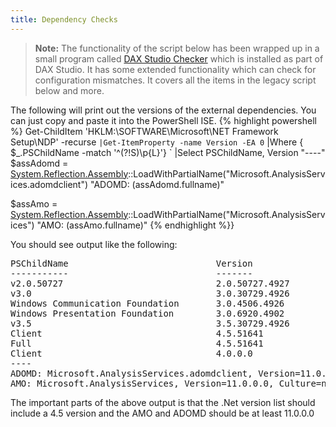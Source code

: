 ```yaml
---
title: Dependency Checks
---
```


> **Note:** The functionality of the script below has been wrapped up in a small program called [DAX Studio Checker](../daxstudio-checker) which is installed as part of DAX Studio. It has some extended functionality which can check for configuration mismatches. It covers all the items in the legacy script below and more.

The following will print out the versions of the external dependencies. You can just copy and paste it into the PowerShell ISE.
{% highlight powershell %}
Get-ChildItem 'HKLM:\SOFTWARE\Microsoft\NET Framework Setup\NDP' -recurse `
|Get-ItemProperty -name Version -EA 0 `
|Where { $_.PSChildName -match '^(?!S)\p{L}'} `
|Select PSChildName, Version
"----"
$assAdomd = [System.Reflection.Assembly](System.Reflection.Assembly)::LoadWithPartialName("Microsoft.AnalysisServices.adomdclient")
"ADOMD: $($assAdomd.fullname)"

$assAmo = [System.Reflection.Assembly](System.Reflection.Assembly)::LoadWithPartialName("Microsoft.AnalysisServices")
"AMO: $($assAmo.fullname)"
{% endhighlight %}}

You should see output like the following:
<pre>
PSChildName                            Version
-----------                            -------
v2.0.50727                             2.0.50727.4927              
v3.0                                   3.0.30729.4926
Windows Communication Foundation       3.0.4506.4926
Windows Presentation Foundation        3.0.6920.4902
v3.5                                   3.5.30729.4926
Client                                 4.5.51641
Full                                   4.5.51641
Client                                 4.0.0.0
----
ADOMD: Microsoft.AnalysisServices.adomdclient, Version=11.0.0.0, Culture=neutral, PublicKeyToken=89845dcd8080cc91
AMO: Microsoft.AnalysisServices, Version=11.0.0.0, Culture=neutral, PublicKeyToken=89845dcd8080cc91
</pre>

The important parts of the above output is that the .Net version list should include a 4.5 version and the AMO and ADOMD should be at least 11.0.0.0 
